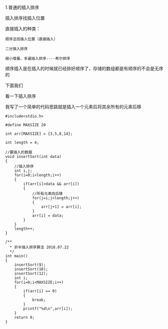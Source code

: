 1.普通的插入排序

插入排序找插入位置

直接插入的种类：

	顺序法找插入位置（直接插入）

	二分插入排序

	缩小增量，多遍插入排序----希尔排序
	
顺序插入是在插入的时候就已经排好顺序了，存储的数组都是有顺序的不会是无序的

下面我们

看一下插入排序


我写了一个简单的代码思路就是插入一个元素后将其余所有的元素后移


```
#include<stdio.h>

#define MAXSIZE 20

int arr[MAXSIZE] = {3,5,8,14};

int length = 4;

//要插入的数据
void insertSort(int data)
{
    //插入排序
    int i,j;
    for(i=0;i<length;i++)
    {
        if(arr[i]>data && arr[i])
        {
            //所有元素向后移
            for(j=i;j<length;j++)
            {
                arr[j+1] = arr[i];
            }
            arr[i] = data;
        }
    }
    length++;
}

/**
  * 折半插入排序算法 2018.07.22
  */
int main()
{
    insertSort(9);
    insertSort(10);
    insertSort(12);
    int i;
    for(i=0;i<MAXSIZE;i++)
    {
        if(arr[i] == 0)
        {
            break;
        }
        printf("%d\n",arr[i]);
    }
    return 0;
}
```